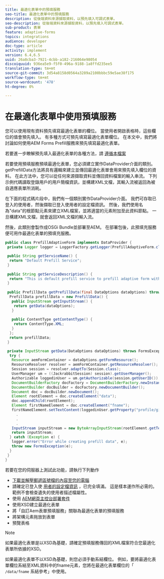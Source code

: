 ```yaml
---
title: 最適化表單中的預填服務
seo-title: 最適化表單中的預填服務
description: 從後端資料來源擷取資料，以預先填入可調式表單。
seo-description: 從後端資料來源擷取資料，以預先填入可調式表單。
sub-product: 表單
feature: adaptive-forms
topics: integrations
audience: developer
doc-type: article
activity: implement
version: 6.4,6.5
uuid: 26a8cba3-7921-4cbb-a182-216064e98054
discoiquuid: 936ea5e9-f5f0-496a-9188-1a8ffd235ee5
translation-type: tm+mt
source-git-commit: 3d54a8158d0564a3289a2100bbbc59e5ae38f175
workflow-type: tm+mt
source-wordcount: '478'
ht-degree: 0%

---
```



# 在最適化表單中使用預填服務

您可以使用現有資料預先填寫最適化表單的欄位。 當使用者開啟表格時，這些欄位的值會預先填入。 有多種方式可預先填寫最適化表單欄位。 在本文中，我們將討論如何使用AEM Forms Prefill服務來預先填寫最適化表單。

若要進一步瞭解預先填入最適化表單的各種方法，請 [遵循本檔案](https://helpx.adobe.com/experience-manager/6-4/forms/using/prepopulate-adaptive-form-fields.html#AEMFormsprefillservice)

若要使用預填服務預填最適化表單，您必須建立實作DataProvider介面的類別。 getPrefillData方法將具有邏輯來建立並傳回最適化表單會用來預先填入欄位的資料。 在此方法中，您可以從任何來源擷取資料並傳回資料檔案的輸入串流。 下列示例代碼讀取登錄用戶的用戶簡檔資訊，並構建XML文檔，其輸入流被返回為被自適應表單所消耗。

在下面的程式碼片段中，我們有一個類別實作DataProvider介面。 我們可存取已登入的使用者，然後擷取已登入使用者的設定檔資訊。 然後，我們使用名為&quot;data&quot;的根節點元素來建立XML檔案，並將適當的元素附加至此資料節點。 一旦構建XML文檔，就會返回XML文檔的輸入流。

然後，此類別會製作成OSGi Bundle並部署至AEM。 在部署包後，此預填充服務便可用作最適化表單的預填充服務。

```java
public class PrefillAdaptiveForm implements DataProvider {
 private Logger logger = LoggerFactory.getLogger(PrefillAdaptiveForm.class);

 public String getServiceName() {
  return "Default Prefill Service";
 }
 
 public String getServiceDescription() {
  return "This is default prefill service to prefill adaptive form with user data";
 }
 
 public PrefillData getPrefillData(final DataOptions dataOptions) throws FormsException {
  PrefillData prefillData = new PrefillData() {
   public InputStream getInputStream() {
    return getData(dataOptions);
   }
   
   public ContentType getContentType() {
    return ContentType.XML;
   }
  };
  return prefillData;
 }

 private InputStream getData(DataOptions dataOptions) throws FormsException {  
  try {
   Resource aemFormContainer = dataOptions.getFormResource();
   ResourceResolver resolver = aemFormContainer.getResourceResolver();
   Session session = resolver.adaptTo(Session.class);
   UserManager um = ((JackrabbitSession) session).getUserManager();
   Authorizable loggedinUser = um.getAuthorizable(session.getUserID());
   DocumentBuilderFactory docFactory = DocumentBuilderFactory.newInstance();
   DocumentBuilder docBuilder = docFactory.newDocumentBuilder();
   Document doc = docBuilder.newDocument();
   Element rootElement = doc.createElement("data");
   doc.appendChild(rootElement);
   Element firstNameElement = doc.createElement("fname");
   firstNameElement.setTextContent(loggedinUser.getProperty("profile/givenName")[0].getString());
     .
     .
     .
   InputStream inputStream = new ByteArrayInputStream(rootElement.getTextContent().getBytes());
   return inputStream;
  } catch (Exception e) {
   logger.error("Error while creating prefill data", e);
   throw new FormsException(e);
  }
 }
}
```

若要在您的伺服器上測試此功能，請執行下列動作

* [下載並解壓郵遞區號檔的內容至您的電腦](assets/prefillservice.zip)
* 請確定已登入使 [用者的設定檔資訊](http://localhost:4502/libs/granite/security/content/useradmin) ，已完全填滿。 這是樣本運作所必需的。 範例不會檢查遺失的使用者描述檔屬性。
* 使用 [AEM網頁主控台部署套件](http://localhost:4502/system/console/bundles)
* 使用XSD建立最適化表單
* 將「自訂Aem表單預填服務」關聯為最適化表單的預填服務
* 將架構元素拖放到表單
* 預覽表格

>[!NOTE]
>
>如果最適化表單是以XSD為基礎，請確定預填服務傳回的XML檔案符合您最適化表單所依據的XSD。
>
>如果最適化表單不以XSD為基礎，則您必須手動系結欄位。 例如，要將最適化表單欄位系結至XML資料中的fname元素，您將在最適化表單欄位的「 `/data/fname` 系結參考」中使用。

